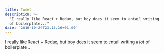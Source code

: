 ```yaml
---
title: Tweet
description: >-
  "I really like React + Redux, but boy does it seem to entail writing a _lot_
  of boilerplate..."
date: '2016-10-24T23:10:36+01:00'
---
```

I really like React + Redux, but boy does it seem to entail writing a _lot_ of boilerplate...
